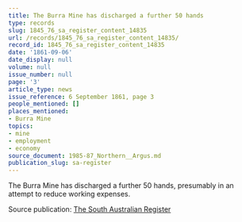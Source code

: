 ```yaml
---
title: The Burra Mine has discharged a further 50 hands
type: records
slug: 1845_76_sa_register_content_14835
url: /records/1845_76_sa_register_content_14835/
record_id: 1845_76_sa_register_content_14835
date: '1861-09-06'
date_display: null
volume: null
issue_number: null
page: '3'
article_type: news
issue_reference: 6 September 1861, page 3
people_mentioned: []
places_mentioned:
- Burra Mine
topics:
- mine
- employment
- economy
source_document: 1985-87_Northern__Argus.md
publication_slug: sa-register
---
```


The Burra Mine has discharged a further 50 hands, presumably in an attempt to reduce working expenses.

Source publication: [The South Australian Register](/publications/sa-register/)
